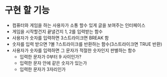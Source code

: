 # 구현 할 기능

* 컴퓨터와 게임을 하는 사용자가 소통 할수 있게 글을 보여주는 인터페이스
* 게임을 시작할건지 끝낼건지 1, 2를  입력받는 함수
* 사용자가 숫자를 입력하면 3스트라이크면 BREAK 함
* 숫자를 입력 받으면 ?볼 ?스트라이크를 반환하는 함수(3스트라이크면 TRUE 반환)
* 사용자가 숫자를 입력하면 그 문자가 적절한 숫자인지 판별하는 함수
  * 입력한 문자가 0부터 9 사이인가?
  * 입력한 문자 안에 같은 숫자가 있는가
  * 입력한 문자가 3자리인가
